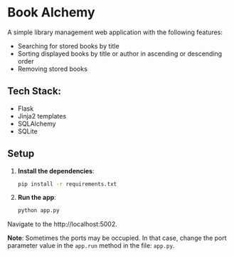 # Book Alchemy

A simple library management web application with the following features:

- Searching for stored books by title
- Sorting displayed books by title or author in ascending or descending order
- Removing stored books

## Tech Stack:

- Flask
- Jinja2 templates
- SQLAlchemy
- SQLite

## Setup

1. **Install the dependencies**:
   ```bash
   pip install -r requirements.txt
   
2. **Run the app**:
   ```bash
   python app.py
   
Navigate to the http://localhost:5002.

**Note**: Sometimes the ports may be occupied. In that case, change the port parameter value in the `app.run` method in the file: `app.py`.
